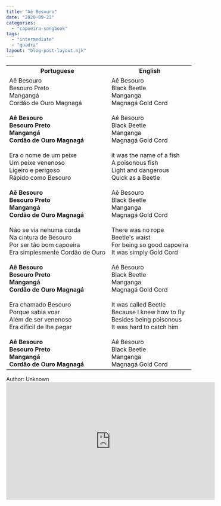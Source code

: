 ```yaml
---
title: "Aê Besouro"
date: "2020-09-23"
categories: 
  - "capoeira-songbook"
tags: 
  - "intermediate"
  - "quadra"
layout: "blog-post-layout.njk"
---
```


<table class="capoeira-table">
    <tr class="header-row">
        <th>Portuguese</th>
        <th>English</th>
    </tr>
    <tr>
        <td>Aê Besouro<br>
        Besouro Preto<br>
        Mangangá<br>
        Cordão de Ouro Magnagá<br>
        <br>
        <strong>Aê Besouro<br>
        Besouro Preto<br>
        Mangangá<br>
        Cordão de Ouro Magnagá</strong><br>
        <br>
        Era o nome de um peixe<br>
        Um peixe venenoso<br>
        Ligeiro e perigoso<br>
        Rápido como Besouro<br>
        <br>
        <strong>Aê Besouro<br>
        Besouro Preto<br>
        Mangangá<br>
        Cordão de Ouro Magnagá</strong><br>
        <br>
        Não se via nehuma corda<br>
        Na cintura de Besouro<br>
        Por ser tão bom capoeira<br>
        Era simplesmente Cordão de Ouro<br>
        <br>
        <strong>Aê Besouro<br>
        Besouro Preto<br>
        Mangangá<br>
        Cordão de Ouro Magnagá</strong><br>
        <br>
        Era chamado Besouro<br>
        Porque sabia voar<br>
        Além de ser venenoso<br>
        Era dificil de lhe pegar<br>
        <br>
        <strong>Aê Besouro<br>
        Besouro Preto<br>
        Mangangá<br>
        Cordão de Ouro Magnagá</strong></td>
        <td>Aê Besouro<br>
        Black Beetle<br>
        Manganga<br>
        Magnagá Gold Cord<br>
        <br>
        Aê Besouro<br>
        Black Beetle<br>
        Manganga<br>
        Magnagá Gold Cord<br>
        <br>
        it was the name of a fish<br>
        A poisonous fish<br>
        Light and dangerous<br>
        Quick as a Beetle<br>
        <br>
        Aê Besouro<br>
        Black Beetle<br>
        Manganga<br>
        Magnagá Gold Cord<br>
        <br>
        There was no rope<br>
        Beetle's waist<br>
        For being so good capoeira<br>
        It was simply Gold Cord<br>
        <br>
        Aê Besouro<br>
        Black Beetle<br>
        Manganga<br>
        Magnagá Gold Cord<br>
        <br>
        It was called Beetle<br>
        Because I knew how to fly<br>
        Besides being poisonous<br>
        It was hard to catch him<br>
        <br>
        Aê Besouro<br>
        Black Beetle<br>
        Manganga<br>
        Magnagá Gold Cord</td>
    </tr>
</table>

<figcaption>
Author: Unknown
</figcaption>

<iframe width="560" height="315" src="https://www.youtube.com/embed/D2VgVvGO1EQ" title="YouTube video player" frameborder="0" allow="accelerometer; autoplay; clipboard-write; encrypted-media; gyroscope; picture-in-picture" allowfullscreen></iframe>